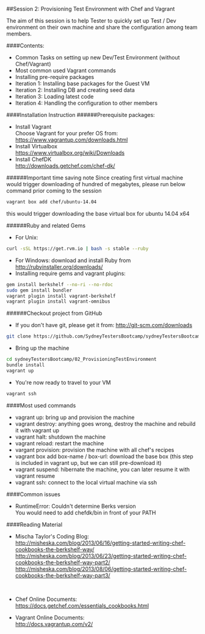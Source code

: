 ##Session 2: Provisioning Test Environment with Chef and Vagrant

The aim of this session is to help Tester to quickly set up Test / Dev environment on their own machine and share the configuration among team members.

####Contents:

- Common Tasks on setting up new Dev/Test Environment (without Chef/Vagrant)
- Most common used Vagrant commands
- Installing pre-require packages
- Iteration 1: Installing base packages for the Guest VM
- Iteration 2: Installing DB and creating seed data
- Iteration 3: Loading latest code
- Iteration 4: Handling the configuration to other members

####Installation Instruction
######Prerequisite packages:
- Install Vagrant<br>
Choose Vagrant for your prefer OS from: https://www.vagrantup.com/downloads.html
- Install Virtualbox<br>
https://www.virtualbox.org/wiki/Downloads
- Install ChefDK<br>
http://downloads.getchef.com/chef-dk/

######Important time saving note
Since creating first virtual machine would trigger downloading of hundred of megabytes, please run below command prior coming to the session
```sh
vagrant box add chef/ubuntu-14.04
```
this would trigger downloading the base virtual box for ubuntu 14.04 x64

######Ruby and related Gems
- For Unix:
```sh
curl -sSL https://get.rvm.io | bash -s stable --ruby
```
- For Windows: download and install Ruby from http://rubyinstaller.org/downloads/
- Installing require gems and vagrant plugins:
```sh
gem install berkshelf --no-ri --no-rdoc
sudo gem install bundler
vagrant plugin install vagrant-berkshelf
vagrant plugin install vagrant-omnibus
```

######Checkout project from GitHub
- If you don't have git, please get it from: http://git-scm.com/downloads
```sh
git clone https://github.com/SydneyTestersBootcamp/sydneyTestersBootcamp.git
```

- Bring up the machine
```sh
cd sydneyTestersBootcamp/02_ProvisioningTestEnvironment
bundle install
vagrant up
```

- You're now ready to travel to your VM
```sh
vagrant ssh
```
####Most used commands
- vagrant up: bring up and provision the machine
- vagrant destroy: anything goes wrong, destroy the machine and rebuild it with vagrant up
- vagrant halt: shutdown the machine
- vagrant reload: restart the machine
- vargant provision: provision the machine with all chef's recipes
- vagrant box add box-name / box-url: download the base box (this step is included in vagrant up, but we can still pre-download it)
- vagrant suspend: hibernate the machine, you can later resume it with vagrant resume
- vagrant ssh: connect to the local virtual machine via ssh

####Common issues
- RuntimeError: Couldn't determine Berks version<br>
You would need to add chefdk/bin in front of your PATH


####Reading Material
- Mischa Taylor's Coding Blog:<br>
http://misheska.com/blog/2013/06/16/getting-started-writing-chef-cookbooks-the-berkshelf-way/ <br>
http://misheska.com/blog/2013/06/23/getting-started-writing-chef-cookbooks-the-berkshelf-way-part2/ <br>
http://misheska.com/blog/2013/08/06/getting-started-writing-chef-cookbooks-the-berkshelf-way-part3/ <br>
<br>

- Chef Online Documents:<br>
https://docs.getchef.com/essentials_cookbooks.html

- Vagrant Online Documents:<br>
http://docs.vagrantup.com/v2/
